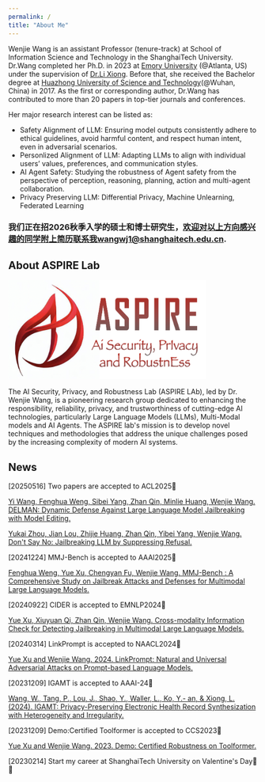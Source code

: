 ```yaml
---
permalink: /
title: "About Me"
---
```


Wenjie Wang  is an assistant Professor (tenure-track) at School of Information Science and Technology in the ShanghaiTech University. Dr.Wang completed her Ph.D. in 2023 at [Emory University](https://www.emory.edu/home/index.html) (@Atlanta, US) under the supervision of [Dr.Li Xiong](https://www.cs.emory.edu/~lxiong/). Before that, she received the Bachelor degree at [Huazhong University of Science and Technology](https://english.hust.edu.cn/)(@Wuhan, China) in 2017. As the first or corresponding author, Dr.Wang has contributed to more than 20 papers in top-tier journals and conferences. 

Her major research interest can be listed as:
* Safety Alignment of LLM: Ensuring model outputs consistently adhere to ethical guidelines, avoid harmful content, and respect human intent, even in adversarial scenarios. 
* Personlized Alignment of LLM: Adapting LLMs to align with individual users’ values, preferences, and communication styles.
* AI Agent Safety: Studying the robustness of Agent safety from the perspective of perception, reasoning, planning, action and multi-agent collaboration. 
* Privacy Preserving LLM: Differential Privacy, Machine Unlearning, Federated Learning

### 我们正在招2026秋季入学的硕士和博士研究生，欢迎对以上方向感兴趣的同学附上简历联系我wangwj1@shanghaitech.edu.cn.

## About ASPIRE Lab 
<img src="/images/1Lablogo.png" width="400" height="200">

The AI Security, Privacy, and Robustness Lab (ASPIRE LAb), led by Dr. Wenjie Wang, is a pioneering research group dedicated to enhancing the responsibility, reliability, privacy, and trustworthiness of cutting-edge AI technologies, particularly Large Language Models (LLMs), Multi-Modal models and AI Agents. The ASPIRE lab's mission is to  develop novel techniques and methodologies that address the unique challenges posed by the increasing complexity of modern AI systems.

## News
[20250516] Two papers are accepted to ACL2025🎉

[Yi Wang, Fenghua Weng, Sibei Yang, Zhan Qin, Minlie Huang, Wenjie Wang. DELMAN: Dynamic Defense Against Large Language Model Jailbreaking with Model Editing.](https://arxiv.org/abs/2502.11647)

[Yukai Zhou, Jian Lou, Zhijie Huang, Zhan Qin, Yibei Yang, Wenjie Wang. Don't Say No: Jailbreaking LLM by Suppressing Refusal.](https://arxiv.org/abs/2404.16369)

[20241224] MMJ-Bench is accepted to AAAI2025🎉

[Fenghua Weng, Yue Xu, Chengyan Fu, Wenjie Wang. MMJ-Bench : A Comprehensive Study on Jailbreak Attacks and Defenses for Multimodal Large Language Models.](https://arxiv.org/abs/2408.08464)

[20240922] CIDER is accepted to EMNLP2024🎉

[Yue Xu, Xiuyuan Qi, Zhan Qin, Wenjie Wang. Cross-modality Information Check for Detecting Jailbreaking in Multimodal Large Language Models.](https://arxiv.org/abs/2407.21659) 

[20240314] LinkPrompt is accepted to NAACL2024🎉

[Yue Xu and Wenjie Wang. 2024. LinkPrompt: Natural and Universal Adversarial Attacks on Prompt-based Language Models.](https://aclanthology.org/2024.naacl-long.360.pdf)

[20231209] IGAMT is accepted to AAAI-24🎉

[Wang, W., Tang, P., Lou, J., Shao, Y., Waller, L., Ko, Y.- an, & Xiong, L. (2024). IGAMT: Privacy-Preserving Electronic Health Record Synthesization with Heterogeneity and Irregularity.](https://ojs.aaai.org/index.php/AAAI/article/view/29491)

[20231209] Demo:Certified Toolformer is accepted to CCS2023🎉

[Yue Xu and Wenjie Wang. 2023. Demo: Certified Robustness on Toolformer.](https://dl.acm.org/doi/abs/10.1145/3576915.3624362)

[20230214] Start my career at ShanghaiTech University on Valentine's Day🎉🌹
